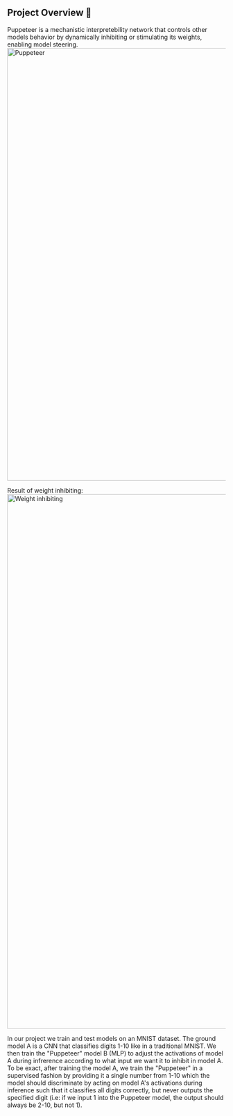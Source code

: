 ## Project Overview 🔎

Puppeteer is a mechanistic interpretebility network that controls other models behavior by dynamically inhibiting or stimulating its weights, enabling model steering.
<img width="996" alt="Puppeteer" src="https://github.com/user-attachments/assets/3b063d82-bcdd-4656-9934-8569c272ea6b">

Result of weight inhibiting:
<img width="1231" alt="Weight inhibiting" src="https://github.com/user-attachments/assets/c7ec42b0-2bdf-4946-98c6-9bc75c84d15d">


In our project we train and test models on an MNIST dataset. The ground model A is a CNN that classifies digits 1-10 like in a traditional MNIST. We then train the  "Puppeteer" model B (MLP) to adjust the activations of model A during infrerence according to what input we want it to inhibit in model A. To be exact, after training the model A, we train the "Puppeteer" in a supervised fashion by providing it a single number from 1-10 which the model should discriminate by acting on model A's activations during inference such that it classifies all digits correctly, but never outputs the specified digit (i.e: if we input 1 into the Puppeteer model, the output should always be 2-10, but not 1).
